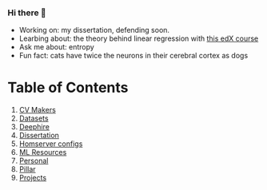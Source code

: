 ### Hi there 👋

- Working on: my dissertation, defending soon.
- Learbing about: the theory behind linear regression with [this edX course](https://learning.edx.org/course/course-v1:HarvardX+PH125.7x+1T2021/home)
- Ask me about: entropy
- Fun fact: cats have twice the neurons in their cerebral cortex as dogs

# Table of Contents

1. [CV Makers](https://github.com/pomkos/toc/#cv-makers)
8. [Datasets](https://github.com/pomkos/toc/#datasets)
2. [Deephire](https://github.com/pomkos/toc/#deephire)
3. [Dissertation](https://github.com/pomkos/toc/#dissertation)
4. [Homserver configs](https://github.com/pomkos/toc/#homeserver-config)
5. [ML Resources](https://github.com/pomkos/toc/#ml-resources)
6. [Personal](https://github.com/pomkos/toc/#personal)
7. [Pillar](https://github.com/pomkos/toc/#pillar)
8. [Projects](https://github.com/pomkos/toc/#projects)
